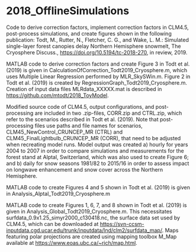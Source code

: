 # 2018_OfflineSimulations
Code to derive correction factors, implement correction factors in CLM4.5, post-process simulations, and create figures shown in the following publication:
Todt, M., Rutter, N., Fletcher, C. G., and Wake, L. M.: Simulated single-layer forest canopies delay Northern Hemisphere snowmelt, The Cryosphere Discuss., https://doi.org/10.5194/tc-2018-270, in review, 2019.

MATLAB code to derive correction factors and create Figure 3 in Todt et al. (2019) is given in CalculationOfCorrection_Todt2019_Cryosphere.m, which uses Multiple Linear Regression performed by MLR_SkySWin.m. Figure 2 in Todt et al. (2019) is created by RegressionGraph_Todt2019_Cryosphere.m. Creation of input data files MLRdata_XXXXX.mat is described in https://github.com/mtodt/2018_ToyModel.

Modified source code of CLM4.5, output configurations, and post-processing are included in two .zip-files, CORR.zip and CTRL.zip, which refer to the scenarios described in Todt et al. (2019). Note that post-processing files use paths and file names for scenarios, CLM45_NewControl_CRUNCEP_MR (CTRL) and CLM45_FinalLightbulb_CRUNCEP_MR (CORR), that need to be adjusted when recreating model runs. Model output was created a) hourly for years 2004 to 2007 in order to compare simulations and measurements for the forest stand at Alptal,  Switzerland, which was also used to create Figure 6; and b) daily for snow seasons 1981/82 to 2015/16 in order to assess impact on longwave enhancement and snow cover across the Northern Hemisphere.

MATLAB code to create Figures 4 and 5 shown in Todt et al. (2019) is given in Analysis_Alptal_Todt2019_Cryosphere.m

MATLAB code to create Figures 1, 6, 7, and 8 shown in Todt et al. (2019) is given in Analysis_Global_Todt2019_Cryosphere.m. This necessitates surfdata_0.9x1.25_simyr2000_c130418.nc, the surface data set used by CLM4.5, which can be downloaded at https://svn-ccsm-inputdata.cgd.ucar.edu/trunk/inputdata/lnd/clm2/surfdata_map/. Maps featuring polar projections are created using mapping toolbox M_Map available at https://www.eoas.ubc.ca/~rich/map.html.
